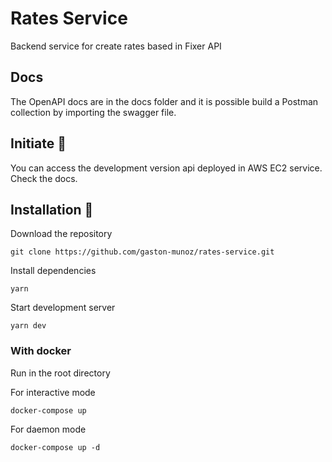 #  Rates Service

Backend service for create rates based in Fixer API

## Docs

The OpenAPI docs are in the docs folder and it is possible build a Postman collection by importing the swagger file.


## Initiate 🚀

You can access the development version api deployed in AWS EC2 service.
Check the docs.

## Installation 🔧

Download the repository

```
git clone https://github.com/gaston-munoz/rates-service.git
```

Install dependencies 

```
yarn
```

Start development server

```
yarn dev
```


### With docker

Run in the root directory

For interactive mode

```
docker-compose up 
```

For daemon mode

```
docker-compose up -d
```
